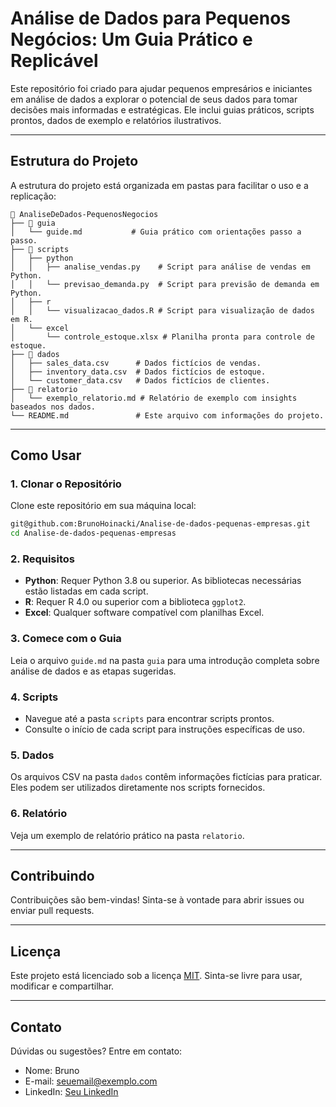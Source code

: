 # Análise de Dados para Pequenos Negócios: Um Guia Prático e Replicável

Este repositório foi criado para ajudar pequenos empresários e iniciantes em análise de dados a explorar o potencial de seus dados para tomar decisões mais informadas e estratégicas. Ele inclui guias práticos, scripts prontos, dados de exemplo e relatórios ilustrativos.

---

## Estrutura do Projeto

A estrutura do projeto está organizada em pastas para facilitar o uso e a replicação:

```
📂 AnaliseDeDados-PequenosNegocios
├── 📁 guia
│   └── guide.md           # Guia prático com orientações passo a passo.
├── 📁 scripts
│   ├── python
│   │   ├── analise_vendas.py    # Script para análise de vendas em Python.
│   │   └── previsao_demanda.py  # Script para previsão de demanda em Python.
│   ├── r
│   │   └── visualizacao_dados.R # Script para visualização de dados em R.
│   └── excel
│       └── controle_estoque.xlsx # Planilha pronta para controle de estoque.
├── 📁 dados
│   ├── sales_data.csv      # Dados fictícios de vendas.
│   ├── inventory_data.csv  # Dados fictícios de estoque.
│   └── customer_data.csv   # Dados fictícios de clientes.
├── 📁 relatorio
│   └── exemplo_relatorio.md # Relatório de exemplo com insights baseados nos dados.
└── README.md               # Este arquivo com informações do projeto.
```

---

## Como Usar

### 1. Clonar o Repositório
Clone este repositório em sua máquina local:
```bash
git@github.com:BrunoHoinacki/Analise-de-dados-pequenas-empresas.git
cd Analise-de-dados-pequenas-empresas
```

### 2. Requisitos
- **Python**: Requer Python 3.8 ou superior. As bibliotecas necessárias estão listadas em cada script.
- **R**: Requer R 4.0 ou superior com a biblioteca `ggplot2`.
- **Excel**: Qualquer software compatível com planilhas Excel.

### 3. Comece com o Guia
Leia o arquivo `guide.md` na pasta `guia` para uma introdução completa sobre análise de dados e as etapas sugeridas.

### 4. Scripts
- Navegue até a pasta `scripts` para encontrar scripts prontos.
- Consulte o início de cada script para instruções específicas de uso.

### 5. Dados
Os arquivos CSV na pasta `dados` contêm informações fictícias para praticar. Eles podem ser utilizados diretamente nos scripts fornecidos.

### 6. Relatório
Veja um exemplo de relatório prático na pasta `relatorio`.

---

## Contribuindo

Contribuições são bem-vindas! Sinta-se à vontade para abrir issues ou enviar pull requests.

---

## Licença

Este projeto está licenciado sob a licença [MIT](https://opensource.org/licenses/MIT). Sinta-se livre para usar, modificar e compartilhar.

---

## Contato

Dúvidas ou sugestões? Entre em contato:
- Nome: Bruno
- E-mail: [seuemail@exemplo.com](mailto:seuemail@exemplo.com)
- LinkedIn: [Seu LinkedIn](https://www.linkedin.com/in/seuperfil/)
